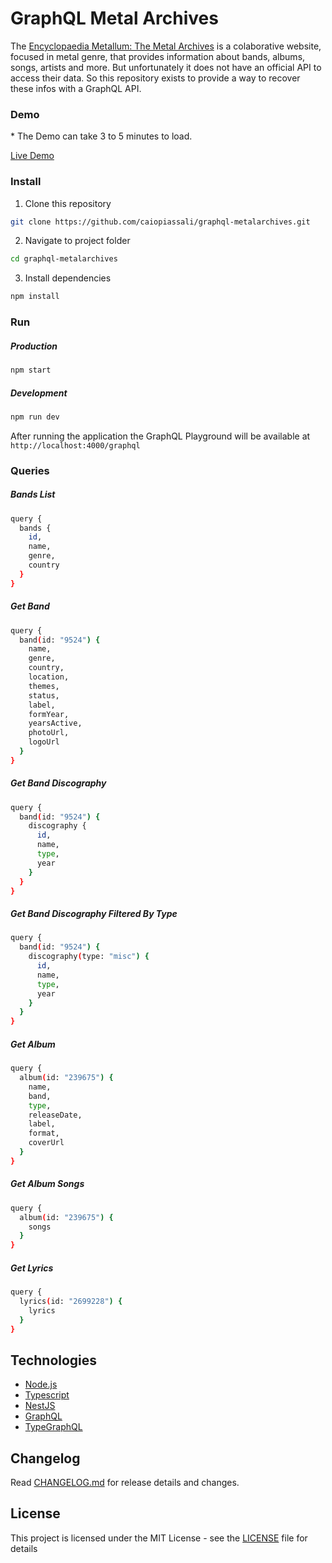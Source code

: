 # GraphQL Metal Archives

The [Encyclopaedia Metallum: The Metal Archives](https://www.metal-archives.com/) is a colaborative website,
focused in metal genre, that provides information about bands, albums, songs, artists and more.
But unfortunately it does not have an official API to access their data.
So this repository exists to provide a way to recover these infos with a GraphQL API.

### Demo

\* The Demo can take 3 to 5 minutes to load.

[Live Demo](https://graphql-metalarchives.glitch.me/)

### Install

1. Clone this repository
```sh
git clone https://github.com/caiopiassali/graphql-metalarchives.git
```

2. Navigate to project folder
```sh
cd graphql-metalarchives
```

3. Install dependencies
```sh
npm install
```

### Run

##### Production
```sh
npm start
```

##### Development
```sh
npm run dev
```

After running the application the GraphQL Playground will be available at `http://localhost:4000/graphql`

### Queries

##### Bands List
```sh
query {
  bands {
    id,
    name,
    genre,
    country
  }
}
```

##### Get Band
```sh
query {
  band(id: "9524") {
    name,
    genre,
    country,
    location,
    themes,
    status,
    label,
    formYear,
    yearsActive,
    photoUrl,
    logoUrl
  }
}
```

##### Get Band Discography
```sh
query {
  band(id: "9524") {
    discography {
      id,
      name,
      type,
      year
    }
  }
}
```

##### Get Band Discography Filtered By Type
```sh
query {
  band(id: "9524") {
    discography(type: "misc") {
      id,
      name,
      type,
      year
    }
  }
}
```

##### Get Album
```sh
query {
  album(id: "239675") {
    name,
    band,
    type,
    releaseDate,
    label,
    format,
    coverUrl
  }
}
```

##### Get Album Songs
```sh
query {
  album(id: "239675") {
    songs
  }
}
```

##### Get Lyrics
```sh
query {
  lyrics(id: "2699228") {
    lyrics
  }
}
```

## Technologies

* [Node.js](https://nodejs.org/)
* [Typescript](https://www.typescriptlang.org/)
* [NestJS](https://docs.nestjs.com/)
* [GraphQL](https://graphql.org/)
* [TypeGraphQL](https://typegraphql.ml/docs/introduction.html)

## Changelog

Read [CHANGELOG.md](CHANGELOG.md) for release details and changes.

## License

This project is licensed under the MIT License - see the [LICENSE](LICENSE) file for details
